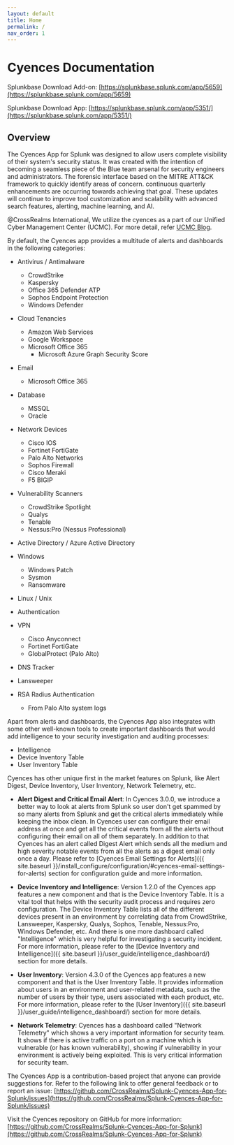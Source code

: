 ```yaml
---
layout: default
title: Home
permalink: /
nav_order: 1
---
```


# Cyences Documentation

Splunkbase Download Add-on:
[https://splunkbase.splunk.com/app/5659](https://splunkbase.splunk.com/app/5659)

Splunkbase Download App:
[https://splunkbase.splunk.com/app/5351/](https://splunkbase.splunk.com/app/5351/)

## Overview
The Cyences App for Splunk was designed to allow users complete visibility of their system's security status. It was created with the intention of becoming a seamless piece of the Blue team arsenal for security engineers and administrators. The forensic interface based on the MITRE ATT&CK framework to quickly identify areas of concern. continuous quarterly enhancements are occurring towards achieving that goal. These updates will continue to improve tool customization and scalability with advanced search features, alerting, machine learning, and AI.

@CrossRealms International, We utilize the cyences as a part of our Unified Cyber Management Center (UCMC). For more detail, refer [UCMC Blog](https://crossrealms.com/ucmc/).

By default, the Cyences app provides a multitude of alerts and dashboards in the following categories:

* Antivirus / Antimalware
    * CrowdStrike  
    * Kaspersky
    * Office 365 Defender ATP
    * Sophos Endpoint Protection
    * Windows Defender 

* Cloud Tenancies
    * Amazon Web Services 
    * Google Workspace
    * Microsoft Office 365
        * Microsoft Azure Graph Security Score

* Email
    * Microsoft Office 365

* Database
    * MSSQL
    * Oracle

* Network Devices 
    * Cisco IOS
    * Fortinet FortiGate
    * Palo Alto Networks
    * Sophos Firewall
    * Cisco Meraki
    * F5 BIGIP

* Vulnerability Scanners
    * CrowdStrike Spotlight
    * Qualys
    * Tenable
    * Nessus:Pro (Nessus Professional)

* Active Directory / Azure Active Directory 

* Windows
    * Windows Patch
    * Sysmon
    * Ransomware

* Linux / Unix 

* Authentication 

* VPN
    * Cisco Anyconnect
    * Fortinet FortiGate
    * GlobalProtect (Palo Alto)

* DNS Tracker

* Lansweeper 

* RSA Radius Authentication
    * From Palo Alto system logs


Apart from alerts and dashboards, the Cyences App also integrates with some other well-known tools to create important dashboards that would add intelligence to your security investigation and auditing processes:

* Intelligence
* Device Inventory Table
* User Inventory Table


Cyences has other unique first in the market features on Splunk, like Alert Digest, Device Inventory, User Inventory, Network Telemetry, etc.

* **Alert Digest and Critical Email Alert**: In Cyences 3.0.0, we introduce a better way to look at alerts from Splunk so user don't get spammed by so many alerts from Splunk and get the critical alerts immediately while keeping the inbox clean. In Cyences user can configure their email address at once and get all the critical events from all the alerts without configuring their email on all of them separately. In addition to that Cyences has an alert called Digest Alert which sends all the medium and high severity notable events from all the alerts as a digest email only once a day. Please refer to [Cyences Email Settings for Alerts]({{ site.baseurl }}/install_configure/configuration/#cyences-email-settings-for-alerts) section for configuration guide and more information.

* **Device Inventory and Intelligence**: Version 1.2.0 of the Cyences app features a new component and that is the Device Inventory Table. It is a vital tool that helps with the security audit process and requires zero configuration. The Device Inventory Table lists all of the different devices present in an environment by correlating data from CrowdStrike, Lansweeper, Kaspersky, Qualys, Sophos, Tenable, Nessus:Pro, Windows Defender, etc. And there is one more dashboard called "Intelligence" which is very helpful for investigating a security incident. For more information, please refer to the [Device Inventory and Intelligence]({{ site.baseurl }}/user_guide/intelligence_dashboard/) section for more details.

* **User Inventory**: Version 4.3.0 of the Cyences app features a new component and that is the User Inventory Table. It provides information about users in an environment and user-related metadata, such as the number of users by their type, users associated with each product, etc. For more information, please refer to the [User Inventory]({{ site.baseurl }}/user_guide/intelligence_dashboard/) section for more details.

* **Network Telemetry**: Cyences has a dashboard called "Network Telemetry" which shows a very important information for security team. It shows if there is active traffic on a port on a machine which is vulnerable (or has known vulnerability), showing if vulnerability in your environment is actively being exploited. This is very critical information for security team.


The Cyences App is a contribution-based project that anyone can provide suggestions for. Refer to the following link to offer general feedback or to report an issue: [https://github.com/CrossRealms/Splunk-Cyences-App-for-Splunk/issues](https://github.com/CrossRealms/Splunk-Cyences-App-for-Splunk/issues)

Visit the Cyences repository on GitHub for more information: [https://github.com/CrossRealms/Splunk-Cyences-App-for-Splunk](https://github.com/CrossRealms/Splunk-Cyences-App-for-Splunk)
